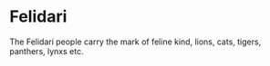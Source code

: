 # Felidari

The Felidari people carry the mark of feline kind, lions, cats, tigers, panthers, lynxs etc.